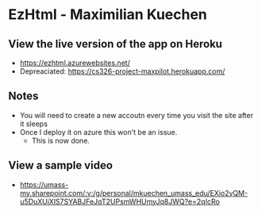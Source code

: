 # EzHtml - Maximilian Kuechen

## View the live version of the app on Heroku

- https://ezhtml.azurewebsites.net/
- Depreaciated: https://cs326-project-maxpilot.herokuapp.com/

## Notes
- You will need to create a new accoutn every time you visit the site after it sleeps
- Once I deploy it on azure this won't be an issue.
  - This is now done.

## View a sample video  

- https://umass-my.sharepoint.com/:v:/g/personal/mkuechen_umass_edu/EXio2vQM-u5DuXUiXlS7SYABJFeJqT2UPsmWHUmyJq8JWQ?e=2qIcRo
